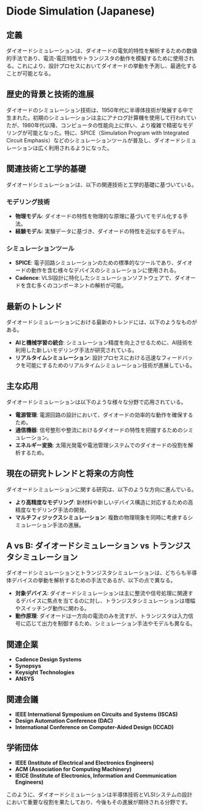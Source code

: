# Diode Simulation (Japanese)

## 定義
ダイオードシミュレーションは、ダイオードの電気的特性を解析するための数値的手法であり、電流-電圧特性やトランジスタの動作を模擬するために使用される。これにより、設計プロセスにおいてダイオードの挙動を予測し、最適化することが可能となる。

## 歴史的背景と技術的進展
ダイオードのシミュレーション技術は、1950年代に半導体技術が発展する中で生まれた。初期のシミュレーションは主にアナログ計算機を使用して行われていたが、1980年代以降、コンピュータの性能向上に伴い、より複雑で精密なモデリングが可能となった。特に、SPICE（Simulation Program with Integrated Circuit Emphasis）などのシミュレーションツールが普及し、ダイオードシミュレーションは広く利用されるようになった。

## 関連技術と工学的基礎
ダイオードシミュレーションは、以下の関連技術と工学的基礎に基づいている。

### モデリング技術
- **物理モデル**: ダイオードの特性を物理的な原理に基づいてモデル化する手法。
- **経験モデル**: 実験データに基づき、ダイオードの特性を近似するモデル。

### シミュレーションツール
- **SPICE**: 電子回路シミュレーションのための標準的なツールであり、ダイオードの動作を含む様々なデバイスのシミュレーションに使用される。
- **Cadence**: VLSI設計に特化したシミュレーションソフトウェアで、ダイオードを含む多くのコンポーネントの解析が可能。

## 最新のトレンド
ダイオードシミュレーションにおける最新のトレンドには、以下のようなものがある。

- **AIと機械学習の統合**: シミュレーション精度を向上させるために、AI技術を利用した新しいモデリング手法が研究されている。
- **リアルタイムシミュレーション**: 設計プロセスにおける迅速なフィードバックを可能にするためのリアルタイムシミュレーション技術が進展している。

## 主な応用
ダイオードシミュレーションは以下のような様々な分野で応用されている。

- **電源管理**: 電源回路の設計において、ダイオードの効率的な動作を確保するため。
- **通信機器**: 信号整形や整流におけるダイオードの特性を把握するためのシミュレーション。
- **エネルギー変換**: 太陽光発電や電池管理システムでのダイオードの役割を解析するため。

## 現在の研究トレンドと将来の方向性
ダイオードシミュレーションに関する研究は、以下のような方向に進んでいる。

- **より高精度なモデリング**: 新材料や新しいデバイス構造に対応するための高精度なモデリング手法の開発。
- **マルチフィジックスシミュレーション**: 複数の物理現象を同時に考慮するシミュレーション手法の進展。

## A vs B: ダイオードシミュレーション vs トランジスタシミュレーション
ダイオードシミュレーションとトランジスタシミュレーションは、どちらも半導体デバイスの挙動を解析するための手法であるが、以下の点で異なる。

- **対象デバイス**: ダイオードシミュレーションは主に整流や信号処理に関連するデバイスに焦点を当てるのに対し、トランジスタシミュレーションは増幅やスイッチング動作に関わる。
- **動作原理**: ダイオードは一方向の電流のみを流すが、トランジスタは入力信号に応じて出力を制御するため、シミュレーション手法やモデルも異なる。

## 関連企業
- **Cadence Design Systems**
- **Synopsys**
- **Keysight Technologies**
- **ANSYS**

## 関連会議
- **IEEE International Symposium on Circuits and Systems (ISCAS)**
- **Design Automation Conference (DAC)**
- **International Conference on Computer-Aided Design (ICCAD)**

## 学術団体
- **IEEE (Institute of Electrical and Electronics Engineers)**
- **ACM (Association for Computing Machinery)**
- **IEICE (Institute of Electronics, Information and Communication Engineers)**

このように、ダイオードシミュレーションは半導体技術とVLSIシステムの設計において重要な役割を果たしており、今後もその進展が期待される分野です。